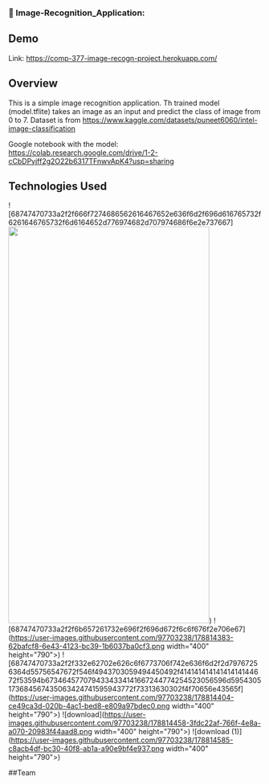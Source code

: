 
### 🚀 Image-Recognition_Application:
## Demo 

Link: https://comp-377-image-recogn-project.herokuapp.com/

## Overview

This is a simple image recognition application. Th trained model (model.tflite) takes an image as an input and predict the class of image from 0 to 7.
Dataset is from https://www.kaggle.com/datasets/puneet6060/intel-image-classification

Google notebook with the model: https://colab.research.google.com/drive/1-2-cCbDPyjff2g2O22b6317TFnwvApK4?usp=sharing


## Technologies Used
![68747470733a2f2f666f7274686562616467652e636f6d2f696d616765732f6261646765732f6d6164652d776974682d707974686f6e2e737667]<img src="https://user-images.githubusercontent.com/97703238/178814355-928d855b-2bb8-46e7-a155-05fc63dd0a44.svg" width="400" height="790">)
![68747470733a2f2f6b657261732e696f2f696d672f6c6f676f2e706e67](https://user-images.githubusercontent.com/97703238/178814383-62bafcf8-6e43-4123-bc39-1b6037ba0cf3.png width="400" height="790">)
![68747470733a2f2f332e62702e626c6f6773706f742e636f6d2f2d79767256364d55756547672f546f4943703059494450492f41414141414141414144672f53594b6734645770794334334141667244774254523056596d5954305173684567435063424741595943772f73313630302f4f70656e43565f](https://user-images.githubusercontent.com/97703238/178814404-ce49ca3d-020b-4ac1-bed8-e809a97bdec0.png width="400" height="790">)
![download](https://user-images.githubusercontent.com/97703238/178814458-3fdc22af-766f-4e8a-a070-20983f44aad8.png width="400" height="790">)
![download (1)](https://user-images.githubusercontent.com/97703238/178814585-c8acb4df-bc30-40f8-ab1a-a90e9bf4e937.png width="400" height="790">)

##Team



